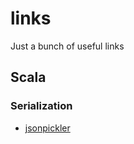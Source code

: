 links
=====

Just a bunch of useful links

## Scala

### Serialization

* [jsonpickler](https://github.com/teigen/jsonpicklers/blob/master/src/test/scala/calendar/CalendarList.scala)
